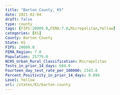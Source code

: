 ```yaml
---
title: "Barton County, KS"
date: 2021-02-04
draft: false
type: county
tags: [FIPS:20009.0,FEMA:7.0,Micropolitan,Yellow]
categories: [KS]
County: Barton County
State: KS
FIPS: 20009.0
FEMA_Region: 7.0
Population: 25779.0
NCHS_Urban_Rural_Classification: Micropolitan
Tests_in_prior_14_days: 604.0
Fourteen_day_test_rate_per_100000: 2343.0
Percent_Positivity_in_prior_14_days: 0.094
Level: Yellow
url: /states/KS/barton-county
---
```



